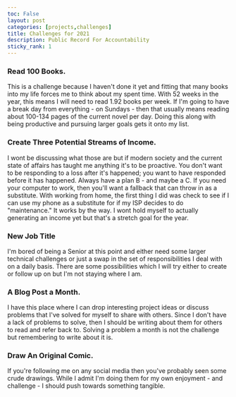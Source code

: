 ```yaml
---
toc: False
layout: post
categories: [projects,challenges]
title: Challenges for 2021
description: Public Record For Accountability
sticky_rank: 1
---
```


### Read 100 Books.
This is a challenge because I haven't done it yet and fitting that many books into my life forces me to think about my spent time.
With 52 weeks in the year, this means I will need to read 1.92 books per week. If I'm going to have a break day from everything - on Sundays - then that usually means reading about 100-134 pages of the current novel per day.
Doing this along with being productive and pursuing larger goals gets it onto my list.


### Create Three Potential Streams of Income.
I wont be discussing what those are but if modern society and the current state of affairs has taught me anything it's to be proactive. You don't want to be responding to a loss after it's happened; you want to have responded before it has happened. Always have a plan B - and maybe a C. If you need your computer to work, then you'll want a fallback that can throw in as a substitute. With working from home, the first thing I did was check to see if I can use my phone as a substitute for if my ISP decides to do "maintenance." It works by the way.
I wont hold myself to actually generating an income yet but that's a stretch goal for the year.


### New Job Title
I'm bored of being a Senior at this point and either need some larger technical challenges or just a swap in the set of responsibilities I deal with on a daily basis. There are some possibilities which I will try either to create or follow up on but I'm not staying where I am.


### A Blog Post a Month.
I have this place where I can drop interesting project ideas or discuss problems that I've solved for myself to share with others. Since I don't have a lack of problems to solve, then I should be writing about them for others to read and refer back to. Solving a problem a month is not the challenge but remembering to write about it is.


### Draw An Original Comic.
If you're following me on any social media then you've probably seen some crude drawings. While I admit I'm doing them for my own enjoyment - and challenge - I should push towards something tangible.
